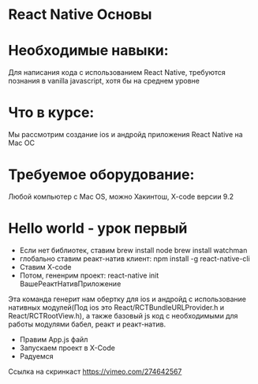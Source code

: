 # React Native Основы
# Необходимые навыки:
Для написания кода с использованием React Native, требуются познания в vanilla javascript, хотя бы на среднем уровне
# Что в курсе:
Мы рассмотрим создание ios и андройд приложения React Native на Мас ОС
# Требуемое оборудование:
Любой компьютер с Mac OS, можно Хакинтош, X-code версии 9.2

# Hello world - урок первый
- Если нет библиотек, ставим 
    brew install node
    brew install watchman
- глобально ставим реакт-натив клиент:
    npm install -g react-native-cli
- Ставим X-code
- Потом, гененрим проект: 
    react-native init ВашеРеактНативПриложение

Эта команда генерит нам обертку для ios и андройд с использование нативных модулей(Под ios это React/RCTBundleURLProvider.h и React/RCTRootView.h), а также базовый js код с необходимыми для работы модулями бабел, реакт и реакт-натив. 
- Правим App.js файл
- Запускаем проект в X-Code
- Радуемся

Ссылка на скринкаст  https://vimeo.com/274642567
